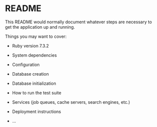 # README

This README would normally document whatever steps are necessary to get the
application up and running.

Things you may want to cover:

* Ruby version 7.3.2

* System dependencies

* Configuration

* Database creation

* Database initialization

* How to run the test suite

* Services (job queues, cache servers, search engines, etc.)

* Deployment instructions

* ...
